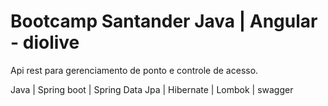 # Bootcamp Santander Java | Angular - diolive

Api rest para gerenciamento de ponto e controle de acesso.

Java | Spring boot | Spring Data Jpa | Hibernate | Lombok | swagger

